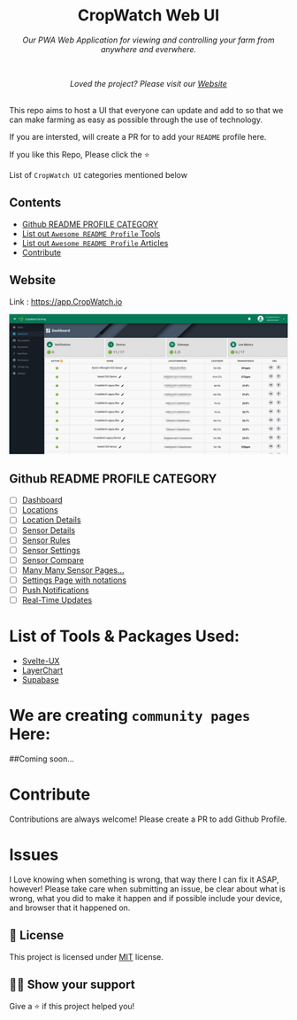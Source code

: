 <h1 align="center">CropWatch Web UI</h1>
<p align="center"><i>Our PWA Web Application for viewing and controlling your farm from anywhere and everwhere.</i></p>
<div align="center">

</div>
<br>
<p align="center"><i>Loved the project? Please visit our <a href="https://CropWatch.io">Website</a></i></p>
<br>
This repo aims to host a UI that everyone can update and add to so that we can make farming as easy as possible through the use of technology.

If you are intersted, will create a PR for to add your `README` profile here.

If you like this Repo, Please click the :star:

List of `CropWatch UI` categories mentioned below

## Contents
  - [Github README PROFILE CATEGORY](#github-readme-profile-category)
  - [List out `Awesome README Profile` Tools](#list-out-awesome-readme-profile-tools)
  - [List out `Awesome README Profile` Articles](#list-out-awesome-readme-profile-articles)
  - [Contribute](#contribute)

## Website

Link : https://app.CropWatch.io

<a href="https://app.CropWatch.io"><img src="https://github.com/CropWatchDevelopment/CropWatch/blob/master/github/.xdp-DashboardImg.png" alt="CropWatch UI Repo" /></a>

## Github README PROFILE CATEGORY

- [ ] [Dashboard]()
- [ ] [Locations]()
- [ ] [Location Details]()
- [ ] [Sensor Details]()
- [ ] [Sensor Rules]()
- [ ] [Sensor Settings]()
- [ ] [Sensor Compare]()
- [ ] [Many Many Sensor Pages...]()
- [ ] [Settings Page with notations]()
- [ ] [Push Notifications]()
- [ ] [Real-Time Updates]()

# List of Tools & Packages Used:
- [Svelte-UX](https://github.com/techniq/svelte-ux)
- [LayerChart](https://github.com/techniq/layerchart)
- [Supabase](https://github.com/supabase/supabase)

# We are creating `community pages` Here:
##Coming soon...

# Contribute

Contributions are always welcome! Please create a PR to add Github Profile.

# Issues

I Love knowing when something is wrong, that way there I can fix it ASAP, however!
Please take care when submitting an issue, be clear about what is wrong, what you did to make it happen
and if possible include your device, and browser that it happened on.

## :pencil: License

This project is licensed under [MIT](https://opensource.org/licenses/MIT) license.

## :man_astronaut: Show your support

Give a ⭐️ if this project helped you!
